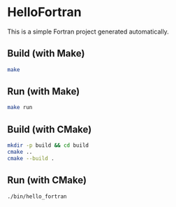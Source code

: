# HelloFortran

This is a simple Fortran project generated automatically.

## Build (with Make)
```bash
make
```

## Run (with Make)
```bash
make run
```

## Build (with CMake)
```bash
mkdir -p build && cd build
cmake ..
cmake --build .
```

## Run (with CMake)
```bash
./bin/hello_fortran
```
